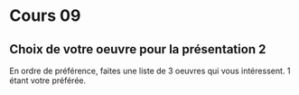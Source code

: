 # Cours 09 
## Choix de votre oeuvre pour la présentation 2
En ordre de préférence, faites une liste de 3 oeuvres qui vous intéressent. 1 étant votre préférée. 
